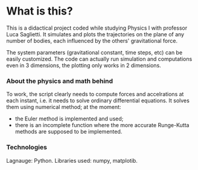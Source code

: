 # What is this?
This is a didactical project coded while studying Physics I with professor Luca Saglietti. It simulates and plots the trajectories on the plane of any number of bodies, each influenced by the others' gravitational force. 

The system parameters (gravitational constant, time steps, etc) can be easily customized. The code can actually run simulation and computations even in 3 dimensions, the plotting only works in 2 dimensions.

### About the physics and math behind
To work, the script clearly needs to compute forces and accelrations at each instant, i.e. it needs to solve ordinary differential equations. It solves them using numerical method; at the moment:
- the Euler method is implemented and used;
- there is an incomplete function where the more accurate Runge-Kutta methods are supposed to be implemented.

### Technologies
Lagnauge: Python.
Libraries used: numpy, matplotib.
